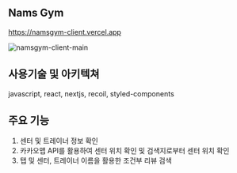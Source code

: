 ## Nams Gym

https://namsgym-client.vercel.app

![namsgym-client-main](https://user-images.githubusercontent.com/65061325/210709048-664a5f86-2b1c-4a10-917b-0a1c2f571b23.gif)

## 사용기술 및 아키텍쳐

javascript, react, nextjs, recoil, styled-components

## 주요 기능

1. 센터 및 트레이너 정보 확인
2. 카카오맵 API를 활용하여 센터 위치 확인 및 검색지로부터 센터 위치 확인
3. 탭 및 센터, 트레이너 이름을 활용한 조건부 리뷰 검색
